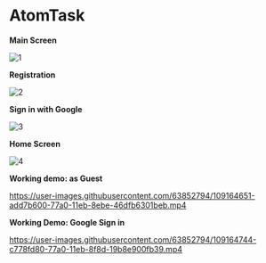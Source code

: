 # AtomTask


**Main Screen**

![1](https://user-images.githubusercontent.com/63852794/109163364-466d3680-779f-11eb-80ae-e93978cc2b94.jpeg)

**Registration**

![2](https://user-images.githubusercontent.com/63852794/109163554-774d6b80-779f-11eb-8291-86e8324c2d83.jpeg)

**Sign in with Google**

![3](https://user-images.githubusercontent.com/63852794/109163567-787e9880-779f-11eb-8d30-64d1ef219c3a.jpeg)

**Home Screen**

![4](https://user-images.githubusercontent.com/63852794/109163577-7a485c00-779f-11eb-82e1-21899189fd5d.jpeg)

**Working demo: as Guest**

https://user-images.githubusercontent.com/63852794/109164651-add7b600-77a0-11eb-8ebe-46dfb6301beb.mp4

**Working Demo: Google Sign in**

https://user-images.githubusercontent.com/63852794/109164744-c778fd80-77a0-11eb-8f8d-19b8e900fb39.mp4


